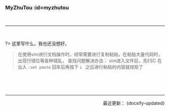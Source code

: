 ### MyZhuTou :id=myzhutou

<br>

------

<br>

?> 这里写什么，我也还没想好。 



> 在使用vim进行文档操作时，经常需要进行复制粘贴，在粘贴大量代码时，出现行错位等各种错乱，
> 查找问题解决办法：
> vim进入文件后，先ESC 在出入 `:set paste`  回车后再按下 `i ` 之后进行粘贴的内容就规矩了






<br>

<br>

<br>


-------

<p align="right">最近更新： {docsify-updated}</p>